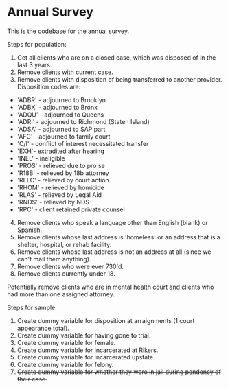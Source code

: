 # Annual Survey

This is the codebase for the annual survey.

Steps for population:
1. Get all clients who are on a closed case, which was disposed of in the last 3 years.
2. Remove clients with current case.
3. Remove clients with disposition of being transferred to another provider. Disposition codes are:
  * 'ADBR' - adjourned to Brooklyn
  * 'ADBX' - adjourned to Bronx
  * 'ADQU' - adjourned to Queens
  * 'ADRI' - adjourned to Richmond (Staten Island)
  * 'ADSA' - adjourned to SAP part
  * 'AFC' - adjourned to family court
  * 'C/I' - conflict of interest necessitated transfer
  * 'EXH'- extradited after hearing
  * 'INEL' - ineligible
  * 'PROS' - relieved due to pro se
  * 'R18B' - relieved by 18b attorney
  * 'RELC' - relieved by court action
  * 'RHOM' - relieved by homicide
  * 'RLAS' - relieved by Legal Aid
  * 'RNDS' - relieved by NDS
  * 'RPC' - client retained private counsel
4. Remove clients who speak a language other than English (blank) or Spanish.
5. Remove clients whose last address is 'homeless' or an address that is a shelter, hospital, or rehab facility.
6. Remove clients whose last address is not an address at all (since we can't mail them anything).
6. Remove clients who were ever 730'd.
7. Remove clients currently under 18.

Potentially remove clients who are in mental health court and clients who had more than one assigned attorney.

Steps for sample:
1. Create dummy variable for disposition at arraignments (1 court appearance total).
2. Create dummy variable for having gone to trial.
3. Create dummy variable for female.
4. Create dummy variable for incarcerated at Rikers.
5. Create dummy variable for incarcerated upstate.
6. Create dummy variable for felony.
7. ~~Create dummy variable for whether they were in jail during pendency of their case.~~
